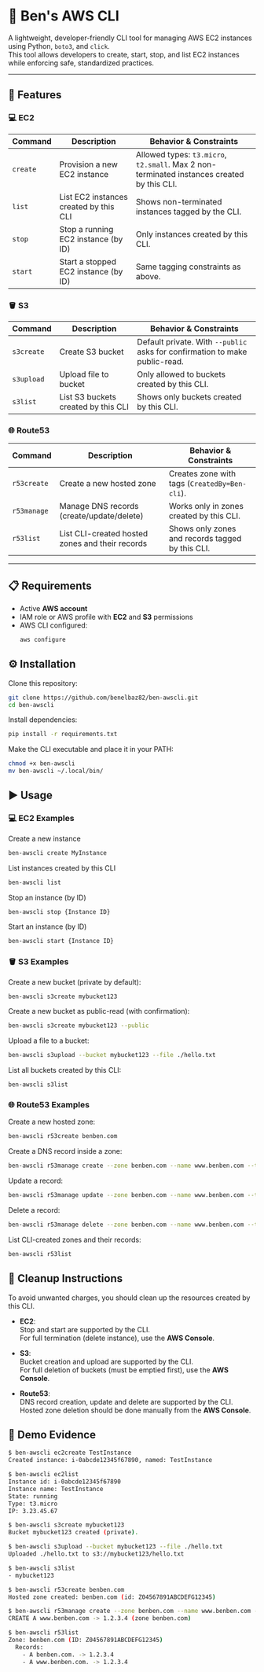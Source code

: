 # 🐧 Ben's AWS CLI

A lightweight, developer-friendly CLI tool for managing AWS EC2 instances using Python, `boto3`, and `click`.  
This tool allows developers to create, start, stop, and list EC2 instances while enforcing safe, standardized practices.

---

## 🚀 Features

### 💻 EC2

| Command     | Description                            | Behavior & Constraints                                                                 |
|-------------|----------------------------------------|----------------------------------------------------------------------------------------|
| `create`    | Provision a new EC2 instance           | Allowed types: `t3.micro`, `t2.small`. Max 2 non-terminated instances created by this CLI. |
| `list`      | List EC2 instances created by this CLI | Shows non-terminated instances tagged by the CLI.                                      |
| `stop`      | Stop a running EC2 instance (by ID)    | Only instances created by this CLI.                                        |
| `start`     | Start a stopped EC2 instance (by ID)   | Same tagging constraints as above.                                                     |

### 🪣 S3
| Command       | Description                              | Behavior & Constraints                                                      |
|---------------|------------------------------------------|-----------------------------------------------------------------------------|
| `s3create`    | Create S3 bucket                         | Default private. With `--public` asks for confirmation to make public-read. |
| `s3upload`    | Upload file to bucket                    | Only allowed to buckets created by this CLI.                                |
| `s3list`      | List S3 buckets created by this CLI       | Shows only buckets created by this CLI.                         |

### 🌐 Route53
| Command       | Description                                  | Behavior & Constraints                                        |
|---------------|----------------------------------------------|---------------------------------------------------------------|
| `r53create`   | Create a new hosted zone                     | Creates zone with tags (`CreatedBy=Ben-cli`).                 |
| `r53manage`   | Manage DNS records (create/update/delete)    | Works only in zones created by this CLI.                      |
| `r53list`     | List CLI-created hosted zones and their records | Shows only zones and records tagged by this CLI.             |
---

## 📋 Requirements

- Active **AWS account**
- IAM role or AWS profile with **EC2** and **S3** permissions
- AWS CLI configured:
  ```bash
  aws configure
  ```
## ⚙️ Installation

Clone this repository:
```bash
git clone https://github.com/benelbaz82/ben-awscli.git
cd ben-awscli
```
Install dependencies:
```bash
pip install -r requirements.txt
```
Make the CLI executable and place it in your PATH:

```bash
chmod +x ben-awscli
mv ben-awscli ~/.local/bin/
```
## ▶️ Usage

### 💻 EC2 Examples

Create a new instance

```bash
ben-awscli create MyInstance
```
List instances created by this CLI

```bash
ben-awscli list
```
Stop an instance (by ID)

```bash
ben-awscli stop {Instance ID}
```
Start an instance (by ID)

```bash
ben-awscli start {Instance ID}
```

### 🪣 S3 Examples

Create a new bucket (private by default):

```bash
ben-awscli s3create mybucket123
```

Create a new bucket as public-read (with confirmation):

```bash
ben-awscli s3create mybucket123 --public
```

Upload a file to a bucket:

```bash
ben-awscli s3upload --bucket mybucket123 --file ./hello.txt
```

List all buckets created by this CLI:

```bash
ben-awscli s3list
```

### 🌐 Route53 Examples

Create a new hosted zone:

```bash
ben-awscli r53create benben.com
```

Create a DNS record inside a zone:
```bash
ben-awscli r53manage create --zone benben.com --name www.benben.com --type A --value 1.2.3.4
```

Update a record:
```bash
ben-awscli r53manage update --zone benben.com --name www.benben.com --type A --value 5.6.7.8
```

Delete a record:
```bash
ben-awscli r53manage delete --zone benben.com --name www.benben.com --type A --value 5.6.7.8
```

List CLI-created zones and their records:
```bash
ben-awscli r53list
```

## 🧹 Cleanup Instructions

To avoid unwanted charges, you should clean up the resources created by this CLI.

-  **EC2**:  
  Stop and start are supported by the CLI.  
  For full termination (delete instance), use the **AWS Console**.

- **S3**:  
  Bucket creation and upload are supported by the CLI.  
  For full deletion of buckets (must be emptied first), use the **AWS Console**.

- **Route53**:  
  DNS record creation, update and delete are supported by the CLI.  
  Hosted zone deletion should be done manually from the **AWS Console**.

## 📸 Demo Evidence

```bash
$ ben-awscli ec2create TestInstance
Created instance: i-0abcde12345f67890, named: TestInstance

$ ben-awscli ec2list
Instance id: i-0abcde12345f67890
Instance name: TestInstance
State: running
Type: t3.micro
IP: 3.23.45.67

$ ben-awscli s3create mybucket123
Bucket mybucket123 created (private).

$ ben-awscli s3upload --bucket mybucket123 --file ./hello.txt
Uploaded ./hello.txt to s3://mybucket123/hello.txt

$ ben-awscli s3list
- mybucket123

$ ben-awscli r53create benben.com
Hosted zone created: benben.com (id: Z04567891ABCDEFG12345)

$ ben-awscli r53manage create --zone benben.com --name www.benben.com --type A --value 1.2.3.4
CREATE A www.benben.com -> 1.2.3.4 (zone benben.com)

$ ben-awscli r53list
Zone: benben.com (ID: Z04567891ABCDEFG12345)
  Records:
    - A benben.com. -> 1.2.3.4
    - A www.benben.com. -> 1.2.3.4
```
